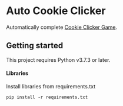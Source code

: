 # Auto Cookie Clicker
Automatically complete [Cookie Clicker Game](https://orteil.dashnet.org/cookieclicker/).

## Getting started
This project requires Python v3.7.3 or later.

#### Libraries
Install libraries from requirements.txt
```
pip install -r requirements.txt
```